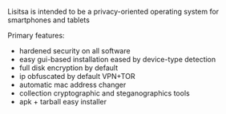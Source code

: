 Lisitsa is intended to be a privacy-oriented operating system for smartphones and tablets 

Primary features:
- hardened security on all software
- easy gui-based installation eased by device-type detection
- full disk encryption by default
- ip obfuscated by default VPN+TOR
- automatic mac address changer 
- collection cryptographic and steganographics tools
- apk + tarball easy installer
